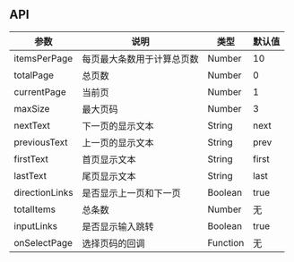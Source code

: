 ## API

| 参数               | 说明           | 类型  |  默认值 |
| ----------------- |-------------| ------| ------|
| itemsPerPage      | 每页最大条数用于计算总页数 | Number | 10 |
| totalPage         | 总页数                   | Number | 0 |
| currentPage       | 当前页                   | Number | 1 |
| maxSize           | 最大页码                  | Number | 3 |
| nextText          | 下一页的显示文本           | String | next |
| previousText      | 上一页的显示文本           | String | prev |
| firstText         | 首页显示文本              | String | first |
| lastText          | 尾页显示文本              | String | last |
| directionLinks    | 是否显示上一页和下一页      | Boolean | true|
| totalItems        | 总条数                   | Number | 无 |
| inputLinks        | 是否显示输入跳转           | Boolean | true |
| onSelectPage      | 选择页码的回调             |  Function | 无 |
